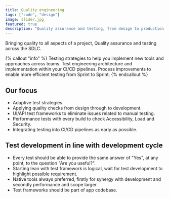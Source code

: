 ```yaml
---
title: Quality engineering
tags: ["code", "design"]
image: slider.jpg
featured: true
description: "Quality assurance and testing, from design to production."
---
```


<p class="lead">Bringing quality to all aspects of a project, Quality assurance and testing across the SDLC.</p>

{% callout "info" %}
Testing strategies to help you implement new tools and approaches across teams.
Test engineering architecture and implementation within your CI/CD pipelines.
Process improvements to enable more efficient testing from Sprint to Sprint.
{% endcallout %}

## Our focus
- Adaptive test strategies.
- Applying quality checks from design through to development. 
- UI/API test frameworks to eliminate issues related to manual testing.
- Performance tests with every build to check Accessibility, Load and Security.
- Integrating testing into CI/CD pipelines as early as possible.

## Test development in line with development cycle
- Every test should be able to provide the same answer of "Yes", at any point, to the question "Are you useful?".
- Starting lean with test framework is logical, wait for test development to highlight possible requirement.
- Native tools always preferred, firstly for synergy with development and secondly performance and scope larger.
- Test frameworks should be part of app codebase.

<!-- {{< button link="https://calendly.com/jaffamonkeyltd/intro-call" text="Book an intro meeting" >}} -->
